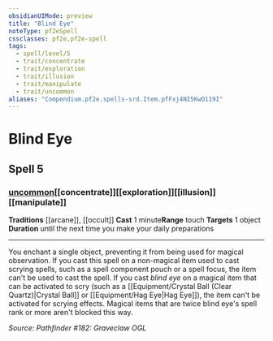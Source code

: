 ```yaml
---
obsidianUIMode: preview
title: "Blind Eye"
noteType: pf2eSpell
cssclasses: pf2e,pf2e-spell
tags:
  - spell/level/5
  - trait/concentrate
  - trait/exploration
  - trait/illusion
  - trait/manipulate
  - trait/uncommon
aliases: "Compendium.pf2e.spells-srd.Item.pfFxj4NI5KwO119I" 
---
```

# Blind Eye   
## Spell 5
### [uncommon](uncommon "Uncommon Rarity Trait")[[concentrate]][[exploration]][[illusion]][[manipulate]]
**Traditions** [[arcane]], [[occult]]
**Cast** 1 minute**Range** touch
**Targets** 1 object
**Duration** until the next time you make your daily preparations
* * * 
You enchant a single object, preventing it from being used for magical observation. If you cast this spell on a non-magical item used to cast scrying spells, such as a spell component pouch or a spell focus, the item can't be used to cast the spell. If you cast _blind eye_ on a magical item that can be activated to scry (such as a [[Equipment/Crystal Ball (Clear Quartz)|Crystal Ball]] or [[Equipment/Hag Eye|Hag Eye]]), the item can't be activated for scrying effects. Magical items that are twice blind eye's spell rank or more aren't blocked this way.

*Source: Pathfinder #182: Graveclaw*
*OGL*
